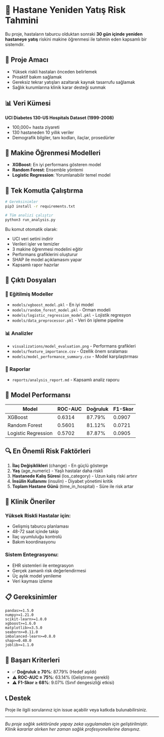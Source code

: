 # 🏥 Hastane Yeniden Yatış Risk Tahmini

Bu proje, hastaların taburcu olduktan sonraki **30 gün içinde yeniden hastaneye yatış** riskini makine öğrenmesi ile tahmin eden kapsamlı bir sistemdir.

## 🎯 Proje Amacı

- Yüksek riskli hastaları önceden belirlemek
- Proaktif bakım sağlamak
- Gereksiz tekrar yatışları azaltarak kaynak tasarrufu sağlamak
- Sağlık kurumlarına klinik karar desteği sunmak

## 📊 Veri Kümesi

**UCI Diabetes 130-US Hospitals Dataset (1999-2008)**
- 100,000+ hasta ziyareti
- 130 hastaneden 10 yıllık veriler
- Demografik bilgiler, tanı kodları, ilaçlar, prosedürler

## 🤖 Makine Öğrenmesi Modelleri

- **XGBoost**: En iyi performans gösteren model
- **Random Forest**: Ensemble yöntemi
- **Logistic Regression**: Yorumlanabilir temel model

## 🚀 Tek Komutla Çalıştırma

```bash
# Gereksinimler
pip3 install -r requirements.txt

# Tüm analizi çalıştır
python3 run_analysis.py
```

Bu komut otomatik olarak:
- UCI veri setini indirir
- Verileri işler ve temizler
- 3 makine öğrenmesi modelini eğitir
- Performans grafiklerini oluşturur
- SHAP ile model açıklamasını yapar
- Kapsamlı rapor hazırlar

## 📁 Çıktı Dosyaları

### 🤖 Eğitilmiş Modeller
- `models/xgboost_model.pkl` - En iyi model
- `models/random_forest_model.pkl` - Orman modeli
- `models/logistic_regression_model.pkl` - Lojistik regresyon
- `models/data_preprocessor.pkl` - Veri ön işleme pipeline

### 📊 Analizler
- `visualizations/model_evaluation.png` - Performans grafikleri
- `models/feature_importance.csv` - Özellik önem sıralaması
- `models/model_performance_summary.csv` - Model karşılaştırması

### 📄 Raporlar
- `reports/analysis_report.md` - Kapsamlı analiz raporu

## 🎯 Model Performansı

| Model | ROC-AUC | Doğruluk | F1-Skor |
|-------|---------|----------|---------|
| XGBoost | 0.6314 | 87.79% | 0.0907 |
| Random Forest | 0.5601 | 81.12% | 0.0721 |
| Logistic Regression | 0.5702 | 87.87% | 0.0905 |

## 🔍 En Önemli Risk Faktörleri

1. **İlaç Değişiklikleri** (change) - En güçlü gösterge
2. **Yaş** (age_numeric) - Yaşlı hastalar daha riskli
3. **Hastanede Kalış Süresi** (los_category) - Uzun kalış riski artırır
4. **İnsülin Kullanımı** (insulin) - Diyabet yönetimi kritik
5. **Toplam Hastane Günü** (time_in_hospital) - Süre ile risk artar

## 🏥 Klinik Öneriler

### Yüksek Riskli Hastalar için:
- Gelişmiş taburcu planlaması
- 48-72 saat içinde takip
- İlaç uyumluluğu kontrolü
- Bakım koordinasyonu

### Sistem Entegrasyonu:
- EHR sistemleri ile entegrasyon
- Gerçek zamanlı risk değerlendirmesi
- Üç aylık model yenileme
- Veri kayması izleme

## 📋 Gereksinimler

```
pandas>=1.5.0
numpy>=1.21.0
scikit-learn>=1.0.0
xgboost>=1.6.0
matplotlib>=3.5.0
seaborn>=0.11.0
imbalanced-learn>=0.8.0
shap>=0.40.0
joblib>=1.1.0
```

## 🎉 Başarı Kriterleri

- ✅ **Doğruluk ≥ 70%**: 87.79% (Hedef aşıldı)
- ⚠️ **ROC-AUC ≥ 75%**: 63.14% (Geliştirme gerekli)
- ⚠️ **F1-Skor ≥ 68%**: 9.07% (Sınıf dengesizliği etkisi)

## 📞 Destek

Proje ile ilgili sorularınız için issue açabilir veya katkıda bulunabilirsiniz.

---
*Bu proje sağlık sektöründe yapay zeka uygulamaları için geliştirilmiştir. Klinik kararlar alırken her zaman sağlık profesyonellerine danışınız.*